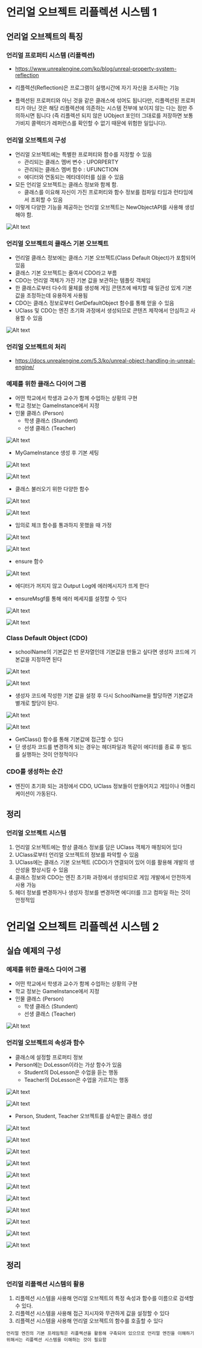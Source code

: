 # 언리얼 오브젝트 리플렉션 시스템 1

## 언리얼 오브젝트의 특징

### 언리얼 프로퍼티 시스템 (리플렉션)
- https://www.unrealengine.com/ko/blog/unreal-property-system-reflection

- 리플렉션(Reflection)은 프로그램이 실행시간에 자기 자신을 조사하는 기능
- 플렉션된 프로퍼티와 아닌 것을 같은 클래스에 섞어도 됩니다만, 리플렉션된 프로퍼티가 아닌 것은 해당 리플렉션에 의존하는 시스템 전부에 보이지 않는 다는 점만 주의하시면 됩니다 (즉 리플렉션 되지 않은 UObject 포인터 그대로를 저장하면 보통 가비지 콜렉터가 레퍼런스를 확인할 수 없기 때문에 위험한 일입니다).

### 언리얼 오브젝트의 구성
- 언리얼 오브젝트에는 특별한 프로퍼티와 함수를 지정할 수 있음
  - 관리되는 클래스 멤버 변수 : UPORPERTY
  - 관리되는 클래스 멤버 함수 : UFUNCTION
  - 에디터와 연동되는 메타데이터를 심을 수 있음
- 모든 언리얼 오브젝트는 클래스 정보와 함께 함.
  - 클래스를 이요해 자신이 가진 프로퍼티와 함수 정보를 컴파일 타임과 런타임에서 조회할 수 있음
- 이렇게 다양한 기능을 제공하는 언리얼 오브젝트는 NewObjectAPI를 사용해 생성해야 함.

![Alt text](<images/언리얼 오브젝트 구성.PNG>)

### 언리얼 오브젝트의 클래스 기본 오브젝트
- 언리얼 클래스 정보에는 클래스 기본 오브젝트(Class Default Object)가 포함되어 있음
- 클래스 기본 오브젝트는 줄여서 CDO라고 부름
- CDO는 언리얼 객체가 가진 기본 값을 보관하는 템플릿 객체임
- 한 클래스로부터 다수의 물체를 생성해 게임 콘텐츠에 배치할 때 일관성 있게 기본 값을 조정하는데 유용하게 사용됨
- CDO는 클래스 정보로부터 GetDefaultObject 함수를 통해 얻을 수 있음
- UClass 및 CDO는 엔진 초기화 과정에서 생성되므로 콘텐츠 제작에서 안심하고 사용할 수 있음

![Alt text](images/CDO.PNG)

### 언리얼 오브젝트의 처리

- https://docs.unrealengine.com/5.3/ko/unreal-object-handling-in-unreal-engine/

### 예제를 위한 클래스 다이어 그램
- 어떤 학교에서 학생과 교수가 함께 수업하는 상황의 구현
- 학교 정보는 GameInstance에서 지정
- 인물 클래스 (Person)
  - 학생 클래스 (Stundent)
  - 선생 클래스 (Teacher)

![Alt text](images/%EC%98%88%EC%A0%9C.PNG)

- MyGameInstance 생성 후 기본 세팅

![Alt text](<images/기본세팅 1.PNG>)

![Alt text](<images/기본세팅 2.PNG>)

- 클래스 불러오기 위한 다양한 함수

![Alt text](<images/클래스 1.PNG>)

![Alt text](<images/클래스 2.PNG>)

- 임의로 체크 함수를 통과하지 못했을 때 가정

![Alt text](<images/클래스 3.PNG>)

![Alt text](<images/클래스 4.PNG>)

- ensure 함수

![Alt text](<images/클래스 5.PNG>)

- 에디터가 꺼지지 않고 Output Log에 에러메시지가 뜨게 한다

- ensureMsgf를 통해 에러 메세지를 설정할 수 잇다

![Alt text](<images/클래스 6.PNG>)

![Alt text](<images/클래스 7.PNG>)

### Class Default Object (CDO)

- schoolName의 기본값은 빈 문자열인데 기본값을 만들고 싶다면 생성자 코드에 기본값을 지정하면 된다

![Alt text](<images/클래스 8.png>)

![Alt text](<images/클래스 9.PNG>)

- 생성자 코드에 작성한 기본 값을 설정 후 다시 SchoolName을 할당하면 기본값과 별개로 할당이 된다.

![Alt text](<images/클래스 10.PNG>)

![Alt text](<images/클래스 11.PNG>)

- GetClass() 함수를 통해 기본값에 접근할 수 있다
- 단 생성자 코드를 변경하게 되는 경우는 헤더파일과 똑같이 에디터를 종료 후 빌드를 실행하는 것이 안정적이다

### CDO를 생성하는 순간

- 엔진이 초기화 되는 과정에서 CDO, UClass 정보들이 만들어지고 게임이나 어플리케이션이 가동된다.

## 정리

### 언리얼 오브젝트 시스템
1. 언리얼 오브젝트에는 항상 클래스 정보를 담은 UClass 객체가 매칭되어 있다
2. UClass로부터 언리얼 오브젝트의 정보를 파악할 수 있음
3. UClass에는 클래스 기본 오브젝트 (CDO)가 연결되어 있어 이를 활용해 개발의 생산성을 향상시킬 수 있음
4. 클래스 정보와 CDO는 엔진 초기화 과정에서 생성되므로 게임 개발에서 안전하게 사용 가능
5. 헤더 정보를 변경하거나 생성자 정보를 변경하면 에디터를 끄고 컴파일 하는 것이 안정적임

# 언리얼 오브젝트 리플렉션 시스템 2

## 실습 예제의 구성

### 예제를 위한 클래스 다이어 그램
- 어떤 학교에서 학생과 교수가 함께 수업하는 상황의 구현
- 학교 정보는 GameInstance에서 지정
- 인물 클래스 (Person)
  - 학생 클래스 (Stundent)
  - 선생 클래스 (Teacher)

![Alt text](images/%EC%98%88%EC%A0%9C.PNG)

### 언리얼 오브젝트의 속성과 함수
- 클래스에 설정할 프로퍼티 정보
- Person에는 DoLesson이라는 가상 함수가 있음
  - Student의 DoLesson은 수업을 듣는 행동
  - Teacher의 DoLesson은 수업을 가르치는 행동

![Alt text](<images/예제 2.PNG>)

![Alt text](<images/class 1.PNG>)

- Person, Student, Teacher 오브젝트를 상속받는 클래스 생성

![Alt text](<images/class 2.PNG>)

![Alt text](<images/class 3.PNG>)

![Alt text](<images/class 4.PNG>)

![Alt text](<images/class 5.PNG>)

![Alt text](<images/class 6.PNG>)

![Alt text](<images/class 7.PNG>)

![Alt text](<images/class 8.PNG>)

![Alt text](<images/class 9.PNG>)

![Alt text](<images/class 10.PNG>)

![Alt text](<images/class 11.PNG>)

![Alt text](<images/class 12.PNG>)

## 정리

### 언리얼 리플렉션 시스템의 활용
1. 리플렉션 시스템을 사용해 언리얼 오브젝트의 특정 속성과 함수를 이름으로 검색할 수 있다.
2. 리플렉션 시스템을 사용해 접근 지시자와 무관하게 값을 설정할 수 있다
3. 리플렉션 시스템을 사용해 언리얼 오브젝트의 함수를 호출할 수 있다

```
언리얼 엔진의 기본 프레임웍은 리플렉션을 활용해 구축되어 있으므로 언리얼 엔진을 이해하기 위해서는 리플렉션 시스템을 이해하는 것이 필요함
```
